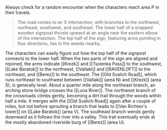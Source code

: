 Always check for a random encounter when the characters reach area P in their travels.

> The road comes to an X intersection, with branches to the northwest, northeast, southwest, and southeast. The lower half of a snapped wooden signpost thrusts upward at an angle near the eastern elbow of the intersection. The top half of the sign, featuring arms pointing in four directions, lies in the weeds nearby.

The characters can easily figure out how the top half of the signpost connects to the lower half. When the two parts of the sign are aligned and rejoined, the arms indicate [[Krezk]] and [[Tsolenka Pass]] to the southwest, [[Lake Baratok]] to the northwest, [[Vallaki]] and [[RAVENLOFT]] to the northeast, and [[Berez]] to the southeast. The [[Old Svalich Road]], which runs northeast to southwest between [[Vallaki]] (area N) and [[Krezk]] (area S), is generally level. About a quarter mile along the northeast branch, an arching stone bridge crosses the [[Luna River]]. 
The northwest branch of the crossroads climbs gently, becoming a dirt trail through the woods within half a mile. It merges with the [[Old Svalich Road]] again after a couple of miles, but not before sprouting a branch that leads to [[Van Richten's tower]] on [[Lake Baratok]] (area V). 
The southeast branch wends gently downward as it follows the river into a valley. This trail eventually ends at the mostly abandoned riverside burg of [[Berez]] (area U).